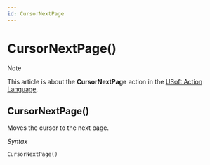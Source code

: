 ```yaml
---
id: CursorNextPage
---
```


# CursorNextPage()



> [!NOTE]
> This article is about the **CursorNextPage** action in the [USoft Action Language](/docs/Task_flow/Action_Language_reference/USoft_Action_Language.md).

## **CursorNextPage()**

Moves the cursor to the next page.

*Syntax*

```
CursorNextPage()
```

 